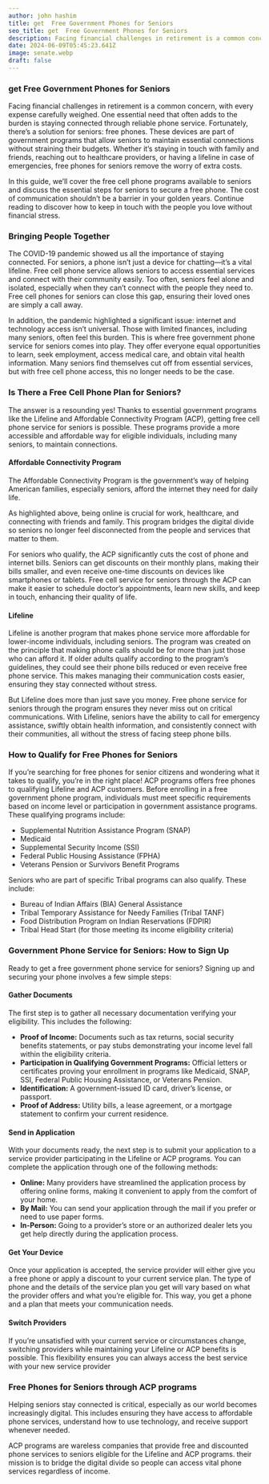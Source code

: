 ```yaml
---
author: john hashim
title: get  Free Government Phones for Seniors
seo_title: get  Free Government Phones for Seniors
description: Facing financial challenges in retirement is a common concern, with every expense carefully weighed. One essential need that often adds to the burden is staying connected through reliable phone service.
date: 2024-06-09T05:45:23.641Z
image: senate.webp
draft: false
---
```


### get  Free Government Phones for Seniors

Facing financial challenges in retirement is a common concern, with every expense carefully weighed. One essential need that often adds to the burden is staying connected through reliable phone service. Fortunately, there’s a solution for seniors: free phones. These devices are part of government programs that allow seniors to maintain essential connections without straining their budgets. Whether it’s staying in touch with family and friends, reaching out to healthcare providers, or having a lifeline in case of emergencies, free phones for seniors remove the worry of extra costs.

In this guide, we’ll cover the free cell phone programs available to seniors and discuss the essential steps for seniors to secure a free phone. The cost of communication shouldn’t be a barrier in your golden years. Continue reading to discover how to keep in touch with the people you love without financial stress.

### Bringing People Together

The COVID-19 pandemic showed us all the importance of staying connected. For seniors, a phone isn’t just a device for chatting—it’s a vital lifeline. Free cell phone service allows seniors to access essential services and connect with their community easily. Too often, seniors feel alone and isolated, especially when they can’t connect with the people they need to. Free cell phones for seniors can close this gap, ensuring their loved ones are simply a call away.

In addition, the pandemic highlighted a significant issue: internet and technology access isn’t universal. Those with limited finances, including many seniors, often feel this burden. This is where free government phone service for seniors comes into play. They offer everyone equal opportunities to learn, seek employment, access medical care, and obtain vital health information. Many seniors find themselves cut off from essential services, but with free cell phone access, this no longer needs to be the case.

### Is There a Free Cell Phone Plan for Seniors?

The answer is a resounding yes! Thanks to essential government programs like the Lifeline and Affordable Connectivity Program (ACP), getting free cell phone service for seniors is possible. These programs provide a more accessible and affordable way for eligible individuals, including many seniors, to maintain connections.

#### Affordable Connectivity Program

The Affordable Connectivity Program is the government’s way of helping American families, especially seniors, afford the internet they need for daily life. 

As highlighted above, being online is crucial for work, healthcare, and connecting with friends and family. This program bridges the digital divide so seniors no longer feel disconnected from the people and services that matter to them.

For seniors who qualify, the ACP significantly cuts the cost of phone and internet bills. Seniors can get discounts on their monthly plans, making their bills smaller, and even receive one-time discounts on devices like smartphones or tablets. Free cell service for seniors through the ACP can make it easier to schedule doctor’s appointments, learn new skills, and keep in touch, enhancing their quality of life.

#### Lifeline

Lifeline is another program that makes phone service more affordable for lower-income individuals, including seniors. The program was created on the principle that making phone calls should be for more than just those who can afford it. If older adults qualify according to the program’s guidelines, they could see their phone bills reduced or even receive free phone service. This makes managing their communication costs easier, ensuring they stay connected without stress.

But Lifeline does more than just save you money. Free phone service for seniors through the program ensures they never miss out on critical communications. With Lifeline, seniors have the ability to call for emergency assistance, swiftly obtain health information, and consistently connect with their communities, all without the stress of facing steep phone bills.

### How to Qualify for Free Phones for Seniors

If you’re searching for free phones for senior citizens and wondering what it takes to qualify, you’re in the right place! ACP programs offers free phones to qualifying Lifeline and ACP customers. Before enrolling in a free government phone program, individuals must meet specific requirements based on income level or participation in government assistance programs. These qualifying programs include:

- Supplemental Nutrition Assistance Program (SNAP)
- Medicaid
- Supplemental Security Income (SSI)
- Federal Public Housing Assistance (FPHA)
- Veterans Pension or Survivors Benefit Programs

Seniors who are part of specific Tribal programs can also qualify. These include:

- Bureau of Indian Affairs (BIA) General Assistance
- Tribal Temporary Assistance for Needy Families (Tribal TANF)
- Food Distribution Program on Indian Reservations (FDPIR)
- Tribal Head Start (for those meeting its income eligibility criteria)

### Government Phone Service for Seniors: How to Sign Up

Ready to get a free government phone service for seniors? Signing up and securing your phone involves a few simple steps:

#### Gather Documents

The first step is to gather all necessary documentation verifying your eligibility. This includes the following:

- **Proof of Income:** Documents such as tax returns, social security benefits statements, or pay stubs demonstrating your income level fall within the eligibility criteria.
- **Participation in Qualifying Government Programs:** Official letters or certificates proving your enrollment in programs like Medicaid, SNAP, SSI, Federal Public Housing Assistance, or Veterans Pension.
- **Identification:** A government-issued ID card, driver’s license, or passport.
- **Proof of Address:** Utility bills, a lease agreement, or a mortgage statement to confirm your current residence.

#### Send in Application

With your documents ready, the next step is to submit your application to a service provider participating in the Lifeline or ACP programs. You can complete the application through one of the following methods:

- **Online:** Many providers have streamlined the application process by offering online forms, making it convenient to apply from the comfort of your home.
- **By Mail:** You can send your application through the mail if you prefer or need to use paper forms.
- **In-Person:** Going to a provider’s store or an authorized dealer lets you get help directly during the application process.

#### Get Your Device

Once your application is accepted, the service provider will either give you a free phone or apply a discount to your current service plan. The type of phone and the details of the service plan you get will vary based on what the provider offers and what you’re eligible for. This way, you get a phone and a plan that meets your communication needs.

#### Switch Providers

If you’re unsatisfied with your current service or circumstances change, switching providers while maintaining your Lifeline or ACP benefits is possible. This flexibility ensures you can always access the best service with your new service provider

### Free Phones for Seniors through ACP programs

Helping seniors stay connected is critical, especially as our world becomes increasingly digital. This includes ensuring they have access to affordable phone services, understand how to use technology, and receive support whenever needed.

ACP programs are wareless companies that  provide free and discounted phone services to seniors eligible for the Lifeline and ACP programs. their mission is to bridge the digital divide so people can access vital phone services regardless of income.


